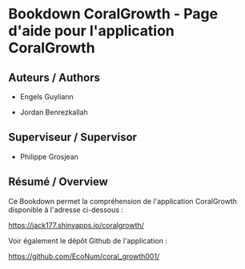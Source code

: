 
# Bookdown CoralGrowth - Page d'aide pour l'application CoralGrowth

## Auteurs / Authors 

* Engels Guyliann

* Jordan Benrezkallah

## Superviseur / Supervisor 

* Philippe Grosjean

## Résumé / Overview

Ce Bookdown permet la compréhension de l'application CoralGrowth disponible à l'adresse ci-dessous :

https://jack177.shinyapps.io/coralgrowth/

Voir également le dépôt Github de l'application :

https://github.com/EcoNum/coral_growth001/


